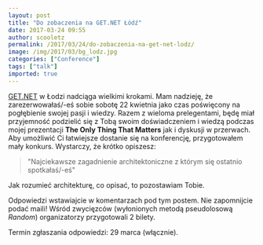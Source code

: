 ```yaml
---
layout: post
title: "Do zobaczenia na GET.NET Łódź"
date: 2017-03-24 09:55
author: scooletz
permalink: /2017/03/24/do-zobaczenia-na-get-net-lodz/
image: /img/2017/03/bg_lodz.jpg
categories: ["Conference"]
tags: ["talk"]
imported: true
---
```


[GET.NET](https://konferencjaget.net/pl/lodz) w Łodzi nadciąga wielkimi krokami. Mam nadzieję, że zarezerwowałaś/-eś sobie sobotę 22 kwietnia jako czas poświęcony na pogłębienie swojej pasji i wiedzy. Razem z wieloma prelegentami, będę miał przyjemność podzielić się z Tobą swoim doświadczeniem i wiedzą podczas mojej prezentacji **The Only Thing That Matters** jak i dyskusji w przerwach. Aby umożliwić Ci łatwiejsze dostanie się na konferencję, przygotowałem mały konkurs. Wystarczy, że krótko opiszesz:

> "Najciekawsze zagadnienie architektoniczne z którym się ostatnio spotkałaś/-eś"

Jak rozumieć architekturę, co opisać, to pozostawiam Tobie.

Odpowiedzi wstawiajcie w komentarzach pod tym postem. Nie zapomnijcie podać maili! Wśród zwycięzców (wyłonionych metodą pseudolosową *Random*) organizatorzy przygotowali 2 bilety.

Termin zgłaszania odpowiedzi: 29 marca (włącznie).
